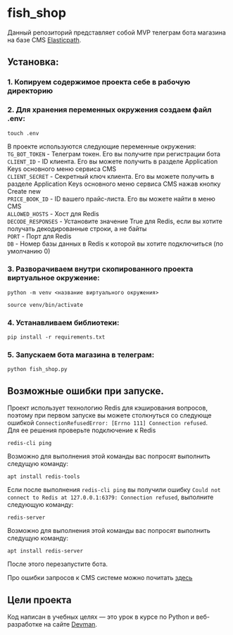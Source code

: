 # fish_shop
Данный репозиторий представляет собой MVP телеграм бота магазина на базе CMS [Elasticpath](https://www.elasticpath.com/).

## Установка:

### 1. Копируем содержимое проекта себе в рабочую директорию

### 2. Для хранения переменных окружения создаем файл .env:
```
touch .env
```
В проекте используются следующие переменные окружения:  
`TG_BOT_TOKEN` - Телеграм токен. Его вы получите при регистрации бота  
`CLIENT_ID` - ID клиента. Его вы можете получить в разделе Application Keys основного меню сервиса CMS  
`CLIENT_SECRET` - Секретный ключ клиента. Его вы можете получить в разделе Application Keys основного меню сервиса CMS нажав кнопку Create new  
`PRICE_BOOK_ID` - ID вашего прайс-листа. Его вы можете найти в меню CMS  
`ALLOWED_HOSTS` - Хост для Redis  
`DECODE_RESPONSES` - Установите значение True для Redis, если вы хотите получать декодированные строки, а не байты  
`PORT` - Порт для Redis  
`DB` -  Номер базы данных в Redis к которой вы хотите подключиться (по умолчанию 0)  

### 3. Разворачиваем внутри скопированного проекта виртуальное окружение:
```
python -m venv <название виртуального окружения>
```
```
source venv/bin/activate
```
### 4. Устанавливаем библиотеки:
```
pip install -r requirements.txt
```

### 5. Запускаем бота магазина в телеграм:
```
python fish_shop.py
```

## Возможные ошибки при запуске.  
Проект использует технологию Redis для кэширования вопросов, поэтому при первом запуске вы можете 
столкнуться со следующе ошибкой `ConnectionRefusedError: [Errno 111] Connection refused`.  
Для ее решения проверьте подключение к Redis
```
redis-cli ping
```
Возможно для выполнения этой команды вас попросят выполнить следущую команду:
```
apt install redis-tools
```
Если после выполнения `redis-cli ping` вы получили ошибку `Could not connect to Redis at 127.0.0.1:6379: Connection refused`, выполните
следующую команду:
```
redis-server
```
Возможно для выполнения этой команды вас попросят выполнить следущую команду:
```
apt install redis-server
```
После этого перезапустите бота.

Про ошибки запросов к CMS системе можно почитать [здесь](https://elasticpath.dev/docs/commerce-cloud/api-overview/errors)

## Цели проекта

Код написан в учебных целях — это урок в курсе по Python и веб-разработке на сайте [Devman](https://dvmn.org/).

